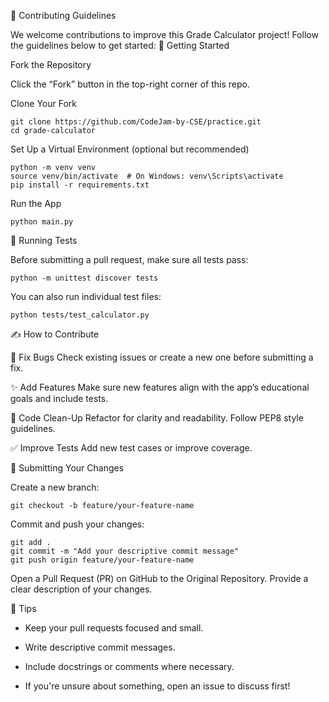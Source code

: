 🤝 Contributing Guidelines

We welcome contributions to improve this Grade Calculator project! Follow the guidelines below to get started:
🚀 Getting Started

Fork the Repository

Click the “Fork” button in the top-right corner of this repo.

Clone Your Fork

    git clone https://github.com/CodeJam-by-CSE/practice.git
    cd grade-calculator

Set Up a Virtual Environment (optional but recommended)

    python -m venv venv
    source venv/bin/activate  # On Windows: venv\Scripts\activate
    pip install -r requirements.txt

Run the App

    python main.py

🧪 Running Tests

Before submitting a pull request, make sure all tests pass:

    python -m unittest discover tests

You can also run individual test files:

    python tests/test_calculator.py

✍️ How to Contribute

🔧 Fix Bugs
Check existing issues or create a new one before submitting a fix.

✨ Add Features
Make sure new features align with the app’s educational goals and include tests.

🧹 Code Clean-Up
Refactor for clarity and readability. Follow PEP8 style guidelines.

✅ Improve Tests
Add new test cases or improve coverage.

🔄 Submitting Your Changes

Create a new branch:

    git checkout -b feature/your-feature-name

Commit and push your changes:

    git add .
    git commit -m "Add your descriptive commit message"
    git push origin feature/your-feature-name

Open a Pull Request (PR) on GitHub to the Original Repository. Provide a clear description of your changes.

📌 Tips

- Keep your pull requests focused and small.

- Write descriptive commit messages.

- Include docstrings or comments where necessary.

- If you're unsure about something, open an issue to discuss first!
